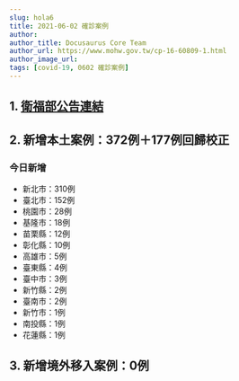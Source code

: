 ```yaml
---
slug: hola6
title: 2021-06-02 確診案例
author: 
author_title: Docusaurus Core Team
author_url: https://www.mohw.gov.tw/cp-16-60809-1.html
author_image_url: 
tags: [covid-19, 0602 確診案例]
---
```


## 1. [衛福部公告連結](https://www.cdc.gov.tw/Bulletin/Detail/-dgNWLOlnaFW6w6aXu56Gg?typeid=9)

## 2. 新增本土案例：372例＋177例回歸校正

### 今日新增
* 新北市：310例
* 臺北市：152例
* 桃園市：28例
* 基隆市：18例
* 苗栗縣：12例
* 彰化縣：10例
* 高雄市：5例
* 臺東縣：4例
* 臺中市：3例
* 新竹縣：2例
* 臺南市：2例
* 新竹市：1例
* 南投縣：1例
* 花蓮縣：1例

## 3. 新增境外移入案例：0例

